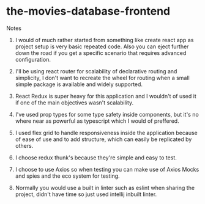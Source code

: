 # the-movies-database-frontend

Notes

1) I would of much rather started from something like create react app as project setup is very basic repeated code. Also you can eject further down the road if you get a specific scenario that requires advanced configuration.

2) I'll be using react router for scalability of declarative routing and simplicity, I don't want to recreate the wheel for routing when a small simple package is available and widely supported.

3) React Redux is super heavy for this application and I wouldn't of used it if one of the main objectives wasn't scalability.

4) I've used prop types for some type safety inside components, but it's no where near as powerful as typescript which I would of preffered.

5) I used flex grid to handle responsiveness inside the application because of ease of use and to add structure, which can easily be replicated by others.

6) I choose redux thunk's because they're simple and easy to test.

7) I choose to use Axios so when testing you can make use of Axios Mocks and spies and the eco system for testing.

8) Normally you would use a built in linter such as eslint when sharing the project, didn't have time so just used intellij inbuilt linter.
